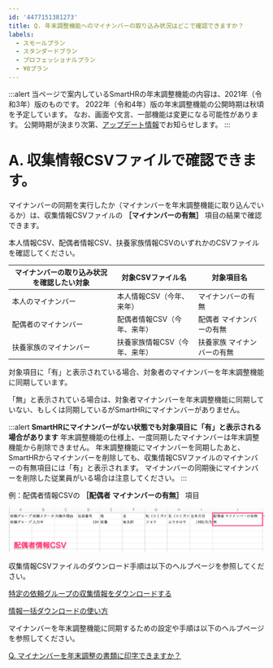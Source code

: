 ```yaml
---
id: '4477151381273'
title: Q. 年末調整機能へのマイナンバーの取り込み状況はどこで確認できますか？
labels:
  - スモールプラン
  - スタンダードプラン
  - プロフェッショナルプラン
  - ¥0プラン
---
```

:::alert
当ページで案内しているSmartHRの年末調整機能の内容は、2021年（令和3年）版のものです。
2022年（令和4年）版の年末調整機能の公開時期は秋頃を予定しています。
なお、画面や文言、一部機能は変更になる可能性があります。
公開時期が決まり次第、[アップデート情報](https://smarthr.jp/update)でお知らせします。
:::

# A. 収集情報CSVファイルで確認できます。

マイナンバーの同期を実行したか（マイナンバーを年末調整機能に取り込んでいるか）は、収集情報CSVファイルの **［マイナンバーの有無］** 項目の結果で確認できます。

本人情報CSV、配偶者情報CSV、扶養家族情報CSVのいずれかのCSVファイルを確認してください。

| **マイナンバーの取り込み状況を確認したい対象** | **対象CSVファイル名** | **対象項目名** |
| --- | --- | --- |
|   本人のマイナンバー   |   本人情報CSV（今年、来年）   | マイナンバーの有無 |
| 配偶者のマイナンバー | 配偶者情報CSV（今年、来年） | 配偶者 マイナンバーの有無 |
| 扶養家族のマイナンバー | 扶養家族情報CSV（今年、来年） | 扶養家族 マイナンバーの有無 |

対象項目に「有」と表示されている場合、対象者のマイナンバーを年末調整機能に同期しています。

「無」と表示されている場合は、対象者マイナンバーを年末調整機能に同期していない、もしくは同期しているがSmartHRにマイナンバーがありません。

:::alert
**SmartHRにマイナンバーがない状態でも対象項目に「有」と表示される場合があります**
年末調整機能の仕様上、一度同期したマイナンバーは年末調整機能から削除できません。
年末調整機能にマイナンバーを同期したあと、SmartHRからマイナンバーを削除しても、収集情報CSVファイルのマイナンバーの有無項目には「有」と表示されます。
マイナンバーの同期後にマイナンバーを削除した従業員がいる場合は注意してください。
:::

例：配偶者情報CSVの **［配偶者 マイナンバーの有無］** 項目

![](./____________5___________.png)

収集情報CSVファイルのダウンロード手順は以下のヘルプページを参照してください。

[特定の依頼グループの収集情報をダウンロードする](https://knowledge.smarthr.jp/hc/ja/articles/360055844513)

[情報一括ダウンロードの使い方](https://knowledge.smarthr.jp/hc/ja/articles/4405396080025)

マイナンバーを年末調整機能に同期するための設定や手順は以下のヘルプページを参照してください。

[Q. マイナンバーを年末調整の書類に印字できますか？](https://knowledge.smarthr.jp/hc/ja/articles/360037874034)
